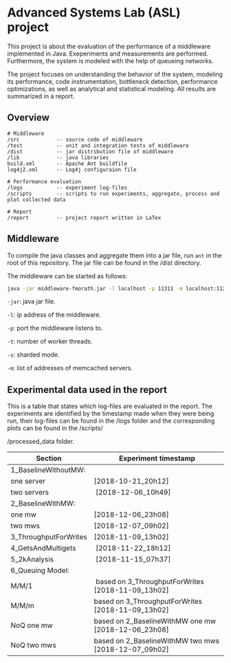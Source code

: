 # Advanced Systems Lab (ASL) project

This project is about the evaluation of the performance of a middleware implemented in Java. Exeperiments and measurements are performed. Furthermore, the system is modeled with the help of queueing networks.

The project focuses on understanding the behavior of the system, modeling its performance, code instrumentation, bottleneck detection, performance optimizations, as well as analytical and statistical modeling. All results are summarized in a report. 

## Overview 
```
# Middleware
/src            -- source code of middleware
/test           -- unit and integration tests of middleware         
/dist           -- jar distribution file of middleware
/lib            -- java libraries 
build.xml       -- Apache Ant buildfile
log4j2.xml      -- Log4j configuraion file

# Performance evaluation
/logs           -- experiment log-files
/scripts        -- scripts to run experiments, aggregate, process and plot collected data

# Report
/report         -- project report written in LaTex

```

## Middleware 
To compile the java classes and aggregate them into a jar file, run `ant` in the root of this repository. The jar file can be found in the /dist directory.

The middleware can be started as follows:
```sh
java -jar middleware-fmorath.jar -l localhost -p 11311 -m localhost:11211-t 64 -s true
```
`-jar`: java jar file. 

`-l`: ip address of the middleware.

`-p`: port the middleware listens to.

`-t`: number of worker threads.

`-s`: sharded mode.

`-m`: list of addresses of memcached servers.

## Experimental data used in the report
This is a table that states which log-files are evaluated in the report. The experiments are identified by the timestamp made when they were being run, their log-files can be found in the /logs folder and the corresponding plots can be found in the /scripts/<section>/processed_data folder.

| Section | Experiment timestamp|
| ------------- | ------------- |
| 1_BaselineWithoutMW: |  |
| one server | [2018-10-21_20h12] |
| two servers | [2018-12-06_10h49] |
| 2_BaselineWithMW: | |
| one mw | [2018-12-06_23h08] |
| two mws | [2018-12-07_09h02] | 
| 3_ThroughputForWrites | [2018-11-09_13h02] |
| 4_GetsAndMultigets | [2018-11-22_18h12] | 
| 5_2kAnalysis | [2018-11-15_07h37] | 
| 6_Queuing Model: | | 
| M/M/1 | based on 3_ThroughputForWrites [2018-11-09_13h02] |
| M/M/m | based on 3_ThroughputForWrites [2018-11-09_13h02] |
| NoQ one mw | based on 2_BaselineWithMW one mw [2018-12-06_23h08] |    
| NoQ two mws | based on 2_BaselineWithMW two mws [2018-12-07_09h02] | 

